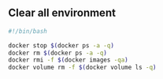 ## Clear all environment

```sh
#!/bin/bash

docker stop $(docker ps -a -q)
docker rm $(docker ps -a -q)
docker rmi -f $(docker images -qa)
docker volume rm -f $(docker volume ls -q)
```
